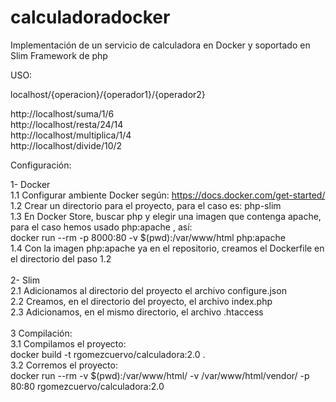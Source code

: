 # calculadoradocker
Implementación de un servicio de calculadora en Docker y soportado en Slim Framework de php

USO:

localhost/{operacion}/{operador1}/{operador2} <br>

http://localhost/suma/1/6 <br>
http://localhost/resta/24/14  <br>
http://localhost/multiplica/1/4 <br>
http://localhost/divide/10/2 <br>

Configuración:

1- Docker <br>
1.1 Configurar ambiente Docker según: https://docs.docker.com/get-started/  <br>
1.2 Crear un directorio para el proyecto, para el caso es: php-slim    <br>
1.3 En Docker Store, buscar php y elegir una imagen que contenga apache, para el caso hemos usado php:apache , así:  <br>
     docker run --rm -p 8000:80 -v $(pwd):/var/www/html php:apache   <br>
1.4 Con la imagen php:apache ya en el repositorio, creamos el Dockerfile en el directorio del paso 1.2  <br>
<br>
2- Slim <br>
2.1 Adicionamos al directorio del proyecto el archivo configure.json <br>
2.2 Creamos, en el directorio del proyecto, el archivo index.php <br>
2.3 Adicionamos, en el mismo directorio, el archivo .htaccess <br>
<br>
3 Compilación:<br>
3.1 Compilamos el proyecto:<br>
      docker build -t rgomezcuervo/calculadora:2.0 .   <br>
3.2 Corremos el proyecto:<br>
      docker run --rm -v $(pwd):/var/www/html/ -v /var/www/html/vendor/ -p 80:80 rgomezcuervo/calculadora:2.0<br>
